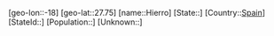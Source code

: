 ﻿---
location: [27.75,-18]
type: City
tags:
- geo/City


SpocWebEntityId: 30937
isDeleted: false
confidential: public

---
[geo-lon::-18]
[geo-lat::27.75]
[name::Hierro]
[State::]
[Country::[Spain](geo/Continent/Europe/Spain.md)]
[StateId::]
[Population::]
[Unknown::]

